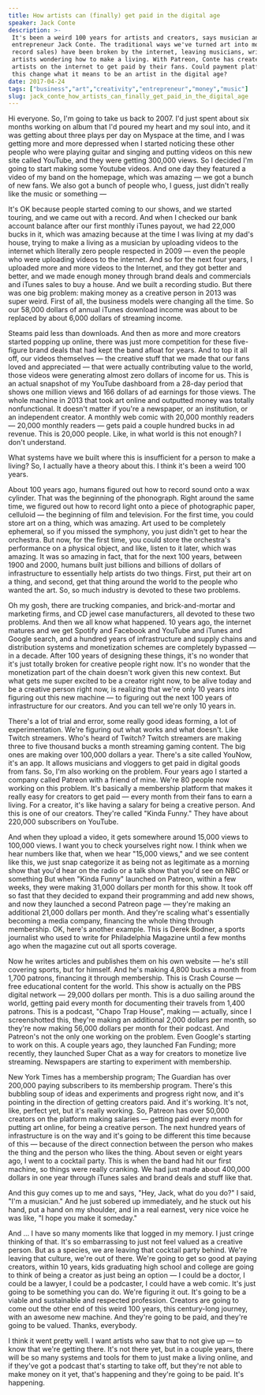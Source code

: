 ```yaml
---
title: How artists can (finally) get paid in the digital age
speaker: Jack Conte
description: >-
 It's been a weird 100 years for artists and creators, says musician and
 entrepreneur Jack Conte. The traditional ways we've turned art into money (like
 record sales) have been broken by the internet, leaving musicians, writers and
 artists wondering how to make a living. With Patreon, Conte has created a way for
 artists on the internet to get paid by their fans. Could payment platforms like
 this change what it means to be an artist in the digital age?
date: 2017-04-24
tags: ["business","art","creativity","entrepreneur","money","music"]
slug: jack_conte_how_artists_can_finally_get_paid_in_the_digital_age
---
```


Hi everyone. So, I'm going to take us back to 2007. I'd just spent about six months
working on album that I'd poured my heart and my soul into, and it was getting about three
plays per day on Myspace at the time, and I was getting more and more depressed when I
started noticing these other people who were playing guitar and singing and putting videos
on this new site called YouTube, and they were getting 300,000 views. So I decided I'm
going to start making some Youtube videos. And one day they featured a video of my band on
the homepage, which was amazing — we got a bunch of new fans. We also got a bunch of
people who, I guess, just didn't really like the music or something —

It's OK because people started coming to our shows, and we started touring, and we came
out with a record. And when I checked our bank account balance after our first monthly
iTunes payout, we had 22,000 bucks in it, which was amazing because at the time I was
living at my dad's house, trying to make a living as a musician by uploading videos to the
internet which literally zero people respected in 2009 — even the people who were
uploading videos to the internet. And so for the next four years, I uploaded more and more
videos to the Internet, and they got better and better, and we made enough money through
brand deals and commercials and iTunes sales to buy a house. And we built a recording
studio. But there was one big problem: making money as a creative person in 2013 was super
weird. First of all, the business models were changing all the time. So our 58,000 dollars
of annual iTunes download income was about to be replaced by about 6,000 dollars of
streaming income.

Steams paid less than downloads. And then as more and more creators started popping up
online, there was just more competition for these five-figure brand deals that had kept
the band afloat for years. And to top it all off, our videos themselves — the creative
stuff that we made that our fans loved and appreciated — that were actually contributing
value to the world, those videos were generating almost zero dollars of income for us.
This is an actual snapshot of my YouTube dashboard from a 28-day period that shows one
million views and 166 dollars of ad earnings for those views. The whole machine in 2013
that took art online and outputted money was totally nonfunctional. It doesn't matter if
you're a newspaper, or an institution, or an independent creator. A monthly web comic with
20,000 monthly readers — 20,000 monthly readers — gets paid a couple hundred bucks in ad
revenue. This is 20,000 people. Like, in what world is this not enough? I don't
understand.

What systems have we built where this is insufficient for a person to make a living? So, I
actually have a theory about this. I think it's been a weird 100 years.

About 100 years ago, humans figured out how to record sound onto a wax cylinder. That was
the beginning of the phonograph. Right around the same time, we figured out how to record
light onto a piece of photographic paper, celluloid — the beginning of film and
television. For the first time, you could store art on a thing, which was amazing. Art
used to be completely ephemeral, so if you missed the symphony, you just didn't get to
hear the orchestra. But now, for the first time, you could store the orchestra's
performance on a physical object, and like, listen to it later, which was amazing. It was
so amazing in fact, that for the next 100 years, between 1900 and 2000, humans built just
billions and billions of dollars of infrastructure to essentially help artists do two
things. First, put their art on a thing, and second, get that thing around the world to
the people who wanted the art. So, so much industry is devoted to these two
problems.

Oh my gosh, there are trucking companies, and brick-and-mortar and marketing firms, and CD
jewel case manufacturers, all devoted to these two problems. And then we all know what
happened. 10 years ago, the internet matures and we get Spotify and Facebook and YouTube
and iTunes and Google search, and a hundred years of infrastructure and supply chains and
distribution systems and monetization schemes are completely bypassed — in a decade. After
100 years of designing these things, it's no wonder that it's just totally broken for
creative people right now. It's no wonder that the monetization part of the chain doesn't
work given this new context. But what gets me super excited to be a creator right now, to
be alive today and be a creative person right now, is realizing that we're only 10 years
into figuring out this new machine — to figuring out the next 100 years of infrastructure
for our creators. And you can tell we're only 10 years in.

There's a lot of trial and error, some really good ideas forming, a lot of
experimentation. We're figuring out what works and what doesn't. Like Twitch streamers.
Who's heard of Twitch? Twitch streamers are making three to five thousand bucks a month
streaming gaming content. The big ones are making over 100,000 dollars a year. There's a
site called YouNow, it's an app. It allows musicians and vloggers to get paid in digital
goods from fans. So, I'm also working on the problem. Four years ago I started a company
called Patreon with a friend of mine. We're 80 people now working on this problem. It's
basically a membership platform that makes it really easy for creators to get paid — every
month from their fans to earn a living. For a creator, it's like having a salary for being
a creative person. And this is one of our creators. They're called "Kinda Funny." They
have about 220,000 subscribers on YouTube.

And when they upload a video, it gets somewhere around 15,000 views to 100,000 views. I
want you to check yourselves right now. I think when we hear numbers like that, when we
hear "15,000 views," and we see content like this, we just snap categorize it as being not
as legitimate as a morning show that you'd hear on the radio or a talk show that you'd see
on NBC or something But when "Kinda Funny" launched on Patreon, within a few weeks, they
were making 31,000 dollars per month for this show. It took off so fast that they decided
to expand their programming and add new shows, and now they launched a second Patreon page
— they're making an additional 21,000 dollars per month. And they're scaling what's
essentially becoming a media company, financing the whole thing through membership. OK,
here's another example. This is Derek Bodner, a sports journalist who used to write for
Philadelphia Magazine until a few months ago when the magazine cut out all sports
coverage.

Now he writes articles and publishes them on his own website — he's still covering sports,
but for himself. And he's making 4,800 bucks a month from 1,700 patrons, financing it
through membership. This is Crash Course — free educational content for the world. This
show is actually on the PBS digital network — 29,000 dollars per month. This is a duo
sailing around the world, getting paid every month for documenting their travels from
1,400 patrons. This is a podcast, "Chapo Trap House", making — actually, since I
screenshotted this, they're making an additional 2,000 dollars per month, so they're now
making 56,000 dollars per month for their podcast. And Patreon's not the only one working
on the problem. Even Google's starting to work on this. A couple years ago, they launched
Fan Funding; more recently, they launched Super Chat as a way for creators to monetize
live streaming. Newspapers are starting to experiment with membership.

New York Times has a membership program; The Guardian has over 200,000 paying subscribers
to its membership program. There's this bubbling soup of ideas and experiments and
progress right now, and it's pointing in the direction of getting creators paid. And it's
working. It's not, like, perfect yet, but it's really working. So, Patreon has over 50,000
creators on the platform making salaries — getting paid every month for putting art
online, for being a creative person. The next hundred years of infrastructure is on the
way and it's going to be different this time because of this — because of the direct
connection between the person who makes the thing and the person who likes the thing. About
seven or eight years ago, I went to a cocktail party. This is when the band had hit our
first machine, so things were really cranking. We had just made about 400,000 dollars in
one year through iTunes sales and brand deals and stuff like that.

And this guy comes up to me and says, "Hey, Jack, what do you do?" I said, "I'm a
musician." And he just sobered up immediately, and he stuck out his hand, put a hand on my
shoulder, and in a real earnest, very nice voice he was like, "I hope you make it
someday."

And ... I have so many moments like that logged in my memory. I just cringe thinking of
that. It's so embarrassing to just not feel valued as a creative person. But as a species,
we are leaving that cocktail party behind. We're leaving that culture, we're out of there.
We're going to get so good at paying creators, within 10 years, kids graduating high
school and college are going to think of being a creator as just being an option — I could
be a doctor, I could be a lawyer, I could be a podcaster, I could have a web comic. It's
just going to be something you can do. We're figuring it out. It's going to be a viable
and sustainable and respected profession. Creators are going to come out the other end of
this weird 100 years, this century-long journey, with an awesome new machine. And they're
going to be paid, and they're going to be valued. Thanks, everybody.

I think it went pretty well. I want artists who saw that to not give up — to know that
we're getting there. It's not there yet, but in a couple years, there will be so many
systems and tools for them to just make a living online, and if they've got a podcast
that's starting to take off, but they're not able to make money on it yet, that's
happening and they're going to be paid. It's happening.

<!--
ad_duration=3.33
comment_count=21
event="TED2017"
external_start_time=0
has_talk_citation=0
intro_duration=11.82
is_subtitle_required="False"
is_talk_featured="True"
language="en"
language_swap="False"
native_language="en"
number_of_related_talks=6
number_of_speakers=1
number_of_subtitled_videos=17
number_of_tags=6
number_of_talk_download_languages=18
number_of_talk_more_resources=0
number_of_talk_recommendations=0
number_of_talks_take_actions=1
post_ad_duration=0.83
published_timestamp="2017-08-16 15:00:17"
recording_date="2017-04-24"
speaker_description="Musician, entrepreneur"
speaker_is_published=1
speaker_name="Jack Conte"
talk_more_resources=[]
talk_name="How artists can (finally) get paid in the digital age"
talks_tags=["business","art","creativity","entrepreneur","money","music"]
url_audio="https://download.ted.com/talks/JackConte_2017.mp3?apikey=acme-roadrunner"
url_photo_speaker="https://pe.tedcdn.com/images/ted/8cb6227669fc060f1d9d94dbfdc14104ee6fb710_254x191.jpg"
url_photo_talk="https://s3.amazonaws.com/talkstar-photos/uploads/b0ce2fc6-ad27-4e0c-9212-08240b6ebd1f/JackConte_2017-embed.jpg"
url_webpage="https://www.ted.com/talks/jack_conte_how_artists_can_finally_get_paid_in_the_digital_age"
video_type_name="TED Stage Talk"
-->